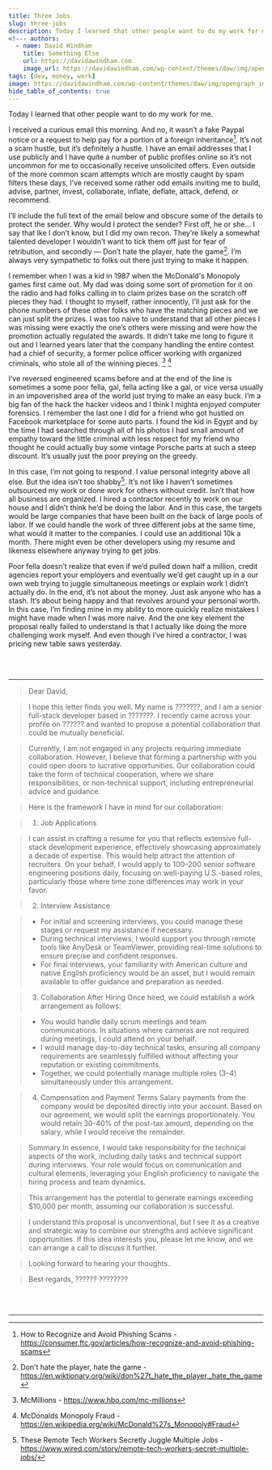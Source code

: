 ```yaml
---
title: Three Jobs
slug: three-jobs
description: Today I learned that other people want to do my work for me.
<!--- authors:
  - name: David Windham
    title: Something Else
    url: https://davidawindham.com
    image_url: https://davidawindham.com/wp-content/themes/daw/img/opengraph_image.jpg -->
tags: [dev, money, work]
image: https://davidawindham.com/wp-content/themes/daw/img/opengraph_image.jpg
hide_table_of_contents: true
---
```


Today I learned that other people want to do my work for me.

<!-- truncate -->

I received a curious email this morning. And no, it wasn’t a fake Paypal notice or a request to help pay for a portion of a foreign inheritance[^1]. It’s not a scam hustle, but it’s definitely a hustle.  I have an email addresses that I use publicly and I have quite a number of public profiles online so it’s not uncommon for me to occasionally receive unsolicited offers. Even outside of the more common scam attempts which are mostly caught by spam filters these days, I’ve received some rather odd emails inviting me to build, advise, partner, invest, collaborate, inflate, deflate, attack, defend, or recommend. 

I’ll include the full text of the email below and obscure some of the details to protect the sender. Why would I protect the sender? First off, he or she… I say that Ike I don’t know, but I did my own recon. They’re likely a somewhat talented developer I wouldn’t want to tick them off just for fear of retribution, and secondly — Don’t hate the player, hate the game[^2]. I’m always very sympathetic to folks out there just trying to make it happen. 

I remember when I was a kid in 1987 when the McDonald's Monopoly games first came out. My dad was doing some sort of promotion for it on the radio and had folks calling in to claim prizes base on the scratch off pieces they had. I thought to myself, rather innocently, I’ll just ask for the phone numbers of these other folks who have the matching pieces and we can just split the prizes. I was too naive to understand that all other pieces I was missing were exactly the one’s others were missing and were how the promotion actually regulated the awards. It didn’t take me long to figure it out and I learned years later that the company handling the entire contest had a chief of security, a former police officer working with organized criminals, who stole all of the winning pieces. [^3] [^4]

I’ve reversed engineered scams before and at the end of the line is sometimes a some poor fella, gal, fella acting like a gal, or vice versa usually in an impoverished area of the world just trying to make an easy buck. I’m a big fan of the hack the hacker videos and I think I mighta enjoyed computer forensics. I remember the last one I did for a friend who got hustled on Facebook marketplace for some auto parts. I found the kid in Egypt and by the time I had searched through all of his photos I had small amount of empathy toward the little criminal with less respect for my friend who thought he could actually buy some vintage Porsche parts at such a steep discount. It’s usually just the poor preying on the greedy. 

In this case, I’m not going to respond. I value personal integrity above all else. But the idea isn’t too shabby[^5]. It’s not like I haven’t sometimes outsourced my work or done work for others without credit. Isn’t that how all business are organized. I hired a contractor recently to work on our house and I didn’t think he’d be doing the labor. And in this case, the targets would be large companies that have been built on the back of large pools of labor. If we could handle the work of three different jobs at the same time, what would it matter to the companies. I could use an additional 10k a month. There might even be other developers using my resume and likeness elsewhere anyway trying to get jobs.   

Poor fella doesn’t realize that even if we’d pulled down half a million, credit agencies report your employers and eventually we’d get caught up in a our own web trying to juggle simultaneous meetings or explain work I didn’t actually do. In the end, it’s not about the money. Just ask anyone who has a stash. It’s about being happy and that revolves around your personal worth. In this case, I’m finding mine in my ability to more quickly realize mistakes I might have made when I was more naive. And the one key element the proposal really failed to understand is that I actually like doing the more challenging work myself. And even though I’ve hired a contractor, I was pricing new table saws yesterday.

<div><br/><br/></div>

---
>Dear David,

>I hope this letter finds you well. My name is ???????, and I am a senior full-stack developer based in ???????. I recently came across your profile on ?????? and wanted to propose a potential collaboration that could be mutually beneficial.

>Currently, I am not engaged in any projects requiring immediate collaboration. However, I believe that forming a partnership with you could open doors to lucrative opportunities. Our collaboration could take the form of technical cooperation, where we share responsibilities, or non-technical support, including entrepreneurial advice and guidance.

>Here is the framework I have in mind for our collaboration:

>1. Job Applications

>I can assist in crafting a resume for you that reflects extensive full-stack development experience, effectively showcasing approximately a decade of expertise. This would help attract the attention of recruiters. On your behalf, I would apply to 100–200 senior software engineering positions daily, focusing on well-paying U.S.-based roles, particularly those where time zone differences may work in your favor.

>2. Interview Assistance

> - For initial and screening interviews, you could manage these stages or request my assistance if necessary.
> - During technical interviews, I would support you through remote tools like AnyDesk or TeamViewer, providing real-time solutions to ensure precise and confident responses.
> - For final interviews, your familiarity with American culture and native English proficiency would be an asset, but I would remain available to offer guidance and preparation as needed.

> 3. Collaboration After Hiring
> Once hired, we could establish a work arrangement as follows:

> - You would handle daily scrum meetings and team communications. In situations where cameras are not required during meetings, I could attend on your behalf.
> - I would manage day-to-day technical tasks, ensuring all company requirements are seamlessly fulfilled without affecting your reputation or existing commitments.
> - Together, we could potentially manage multiple roles (3–4) simultaneously under this arrangement.

> 4. Compensation and Payment Terms
Salary payments from the company would be deposited directly into your account. Based on our agreement, we would split the earnings proportionately. You would retain 30-40% of the post-tax amount, depending on the salary, while I would receive the remainder.

> Summary
> In essence, I would take responsibility for the technical aspects of the work, including daily tasks and technical support during interviews. Your role would focus on communication and cultural elements, leveraging your English proficiency to navigate the hiring process and team dynamics.

> This arrangement has the potential to generate earnings exceeding $10,000 per month, assuming our collaboration is successful.

> I understand this proposal is unconventional, but I see it as a creative and strategic way to combine our strengths and achieve significant opportunities. If this idea interests you, please let me know, and we can arrange a call to discuss it further.

> Looking forward to hearing your thoughts.

>Best regards,
>?????? ????????

<div><br/><br/></div>

---

[^1]: How to Recognize and Avoid Phishing Scams - https://consumer.ftc.gov/articles/how-recognize-and-avoid-phishing-scams
[^2]: Don’t hate the player, hate the game - https://en.wiktionary.org/wiki/don%27t_hate_the_player,_hate_the_game
[^3]: McMillions - https://www.hbo.com/mc-millions
[^4]: McDonalds Monopoly Fraud - https://en.wikipedia.org/wiki/McDonald%27s_Monopoly#Fraud
[^5]: These Remote Tech Workers Secretly Juggle Multiple Jobs  - https://www.wired.com/story/remote-tech-workers-secret-multiple-jobs/